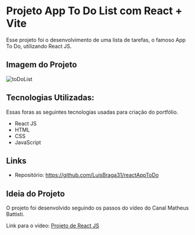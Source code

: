 # Projeto App To Do List com React + Vite

Esse projeto foi o desenvolvimento de uma lista de tarefas, o famoso App To Do, utilizando React JS.

## Imagem do Projeto

![toDoList](https://github.com/LuisBraga31/reactAppToDo/assets/83723698/7e1886d9-2bd2-4896-b72d-46fdc1725fb4)

## Tecnologias Utilizadas:

Essas foras as seguintes tecnologias usadas para criação do portfólio.

* React JS
* HTML
* CSS
* JavaScript

## Links
  - Repositório: https://github.com/LuisBraga31/reactAppToDo

## Ideia do Projeto

O projeto foi desenvolvido seguindo os passos do vídeo do Canal Matheus Battisti.

Link para o vídeo: <a href="https://www.youtube.com/watch?v=YVEVrigByKY&ab_channel=MatheusBattisti-HoradeCodar"> Projeto de React JS </a>
